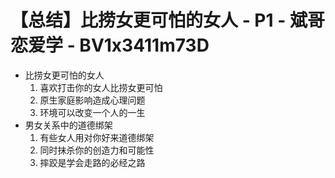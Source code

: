 # 【总结】比捞女更可怕的女人 - P1 - 斌哥恋爱学 - BV1x3411m73D

-   比捞女更可怕的女人
    1.  喜欢打击你的女人比捞女更可怕
    2.  原生家庭影响造成心理问题
    3.  环境可以改变一个人的一生
-   男女关系中的道德绑架
    1.  有些女人用对你好来道德绑架
    2.  同时抹杀你的创造力和可能性
    3.  摔跤是学会走路的必经之路